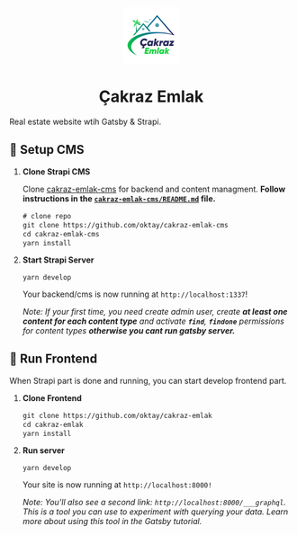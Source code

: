 
<p align="center">
  <a href="https://cakraz-emlak.vercel.app">
    <img alt="Gatsby" src="src/images/logo.png" width="100" />
  </a>
</p>
<h1 align="center">
  Çakraz Emlak
</h1>

Real estate website wtih Gatsby & Strapi.

## 🚀 Setup CMS

1.  **Clone Strapi CMS**

    Clone [cakraz-emlak-cms](https://github.com/oktay/cakraz-emlak-cms) for backend and content managment. **Follow instructions in the [`cakraz-emlak-cms/README.md`](https://github.com/oktay/cakraz-emlak-cms/README.md) file.**

    ```shell
    # clone repo
    git clone https://github.com/oktay/cakraz-emlak-cms
    cd cakraz-emlak-cms
    yarn install
    ```

3.  **Start Strapi Server**

    ```shell
    yarn develop
    ```

    Your backend/cms is now running at `http://localhost:1337`!
    
    *Note: If your first time, you need create admin user, create **at least one content for each content type** and activate **`find`**, **`findone`** permissions for content types **otherwise you cant run gatsby server.***

## 🌟 Run Frontend

When Strapi part is done and running, you can start develop frontend part.

1.  **Clone Frontend**

    ```shell
    git clone https://github.com/oktay/cakraz-emlak
    cd cakraz-emlak
    yarn install
    ```
    
2. **Run server**

   ```shell
   yarn develop
   ```
    
    Your site is now running at `http://localhost:8000!`

    *Note: You'll also see a second link: `http://localhost:8000/___graphql`. This is a tool you can use to experiment with querying your data. Learn more about using this tool     in the Gatsby tutorial.*
